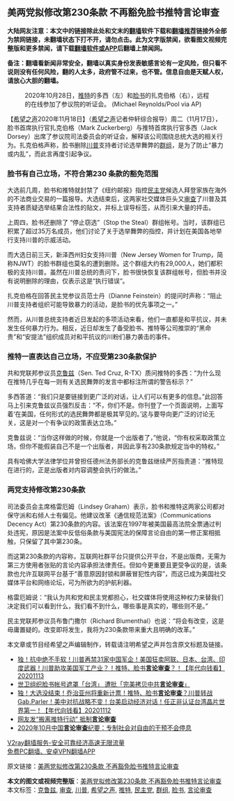  <h2>美两党拟修改第230条款 不再豁免脸书推特言论审查</h2> <p class="notice"><b>大陆网友注意：本文中的链接除此处和文末的<a href="https://github.com/bannedbook/fanqiang" >翻墙</a>软件下载和<a href="https://github.com/killgcd/justmysocks/blob/master/README.md">翻墙推荐</a>链接外全部为禁网链接，未翻墙状态下打不开，请勿点击。此为文字版禁闻，欲看图文视频完整版和更多禁闻，请下载<a href="https://github.com/bannedbook/fanqiang">翻墙软件或APP</a>后翻墙上禁闻网。</p><p>备注：翻墙看新闻非常安全，翻墙以真实身份发表敏感言论有一定风险，但只看不说则没有任何风险，翻的人太多，政府管不过来，也不管。信息自由是天赋人权，请放心大胆的翻墙。</b></p>  <div class="entry"> <figure><figcaption>2020年10月28日，<a href="https://www.bannedbook.org/bnews/tag/%e6%8e%a8%e7%89%b9/" class="st_tag internal_tag" rel="tag" title="标签 推特 下的日志">推特</a>的多西（左）和<a href="https://www.bannedbook.org/bnews/tag/%e8%84%b8%e4%b9%a6/" class="st_tag internal_tag" rel="tag" title="标签 脸书 下的日志">脸书</a>的扎克伯格（右），远程的在线参加了参议院的听证会。 (Michael Reynolds/Pool via AP)</figcaption></figure> <p>【<span class='wp_keywordlink_affiliate'><a href="https://www.soundofhope.org" title="希望之声" target="_blank">希望之声</a></span>2020年11月18日】（<a href="https://www.bannedbook.org/bnews/tag/%e5%b8%8c%e6%9c%9b%e4%b9%8b%e5%a3%b0/" class="st_tag internal_tag" rel="tag" title="标签 希望之声 下的日志">希望之声</a>记者仲轩综合报导）周二（11月17日），脸书首席执行官扎克伯格（Mark Zuckerberg）与推特首席执行官多西（Jack Dorsey）出席了参议院司法委员会的听证会，解释该公司围绕总统大选的相关行为。扎克伯格声称，脸书删除<a href="https://www.bannedbook.org/bnews/tag/%e5%b7%9d%e6%99%ae/" class="st_tag internal_tag" rel="tag" title="标签 川普 下的日志">川普</a>支持者讨论选举舞弊的<a href="https://www.bannedbook.org/bnews/tag/%E7%BE%A4%E7%BB%84/" class="st_tag internal_tag" rel="tag" title="标签 群组 下的日志">群组</a>，是为了防止“暴力或内乱”，而此言再度引起争议。</p> <h3>脸书有自己立场，不符合第230 条款的豁免范围</h3> <p>大选前几周，脸书和推特就封禁了《纽约邮报》指控<a href="https://www.bannedbook.org/bnews/tag/%e6%b0%91%e4%b8%bb%e5%85%9a/" class="st_tag internal_tag" rel="tag" title="标签 民主党 下的日志">民主党</a>候选人拜登家族在海外的不法商业交易的一篇报导。大选结束后，这两家社交媒体巨头又<a href="https://www.bannedbook.org/bnews/tag/%E5%AE%A1%E6%9F%A5/" class="st_tag internal_tag" rel="tag" title="标签 审查 下的日志">审查</a>了川普及其支持者质疑选举结果合法性的贴文，并标上误导标签，从而引来大量的抨击。</p> <p>上周四，脸书还删除了 “停止窃选”（Stop the Steal）群组帐号。当时，该群组已积累了超过35万名成员，他们讨论了关于选举舞弊的指控，并计划在美国各地举行支持川普的示威活动。</p> <p>而大选日前三天，新泽西州妇女支持川普（New Jersey Women for Trump，简称NJWT）的脸书群组也莫名的遭到删除。这个群组大约有29,000人，她们都积极的支持川普。虽然在川普总统的责问下，脸书很快恢复该群组帐号，但脸书并没有说明删除的理由，仅表示这是“执行错误“。</p>  <p>扎克伯格在回答民主党参议员范士丹（Dianne Feinstein）的提问时声称：“阻止川普支持者组织可能导致暴力的活动，是脸书的优先事项之一。”</p> <p>然而，从川普总统支持者近日发起的多项活动来看，他们一直都是和平抗议，并未发生任何暴力行为。相反，近日却发生了备受脸书、推特等公司推崇的“黑命贵”和“安提法”组织成员对和平抗议的川粉们暴力袭击的事件。</p> <h3>推特一直表达自己立场，不应受第230条款保护</h3> <p>共和党联邦参议员<a href="https://www.bannedbook.org/bnews/tag/%e5%85%8b%e9%b2%81%e5%85%b9/" class="st_tag internal_tag" rel="tag" title="标签 克鲁兹 下的日志">克鲁兹</a>（Sen. Ted Cruz, R-TX）质问推特的多西：“为什么现在推特几乎在每一则有关选民舞弊的发言中都标注所谓的警告标示？”</p> <p>多西答道：“我们只是要链接到更广泛的对话，让人们可以有更多的信息。”此回答马上引来克鲁兹议员强烈反击：“不，你们不是。你刊登了一个页面说明，上面写着‘在美国，任何形式的选民舞弊都是极其罕见的。’这与要导向更广泛的讨论无关，这是对一个有争议的政策表达立场。”</p>  <p>克鲁兹说：“当你这样做的时候，你就是一个出版者了，”他说，“你有权采取政策立场，但你不能假装自己不是一个出版者，并因此享有230条款规定当中的特权。”</p> <p>具有哈佛大学法律学位并曾担任德州法务部长的克鲁兹继续严厉指责道：“推特现在进行的，正是出版者对内容调整会执行的做法。”</p> <h3>两党支持修改第230条款</h3> <p>司法委员会主席格雷厄姆（Lindsey Graham）表示，脸书和推特这两家公司都对保守派和右倾人士有偏见。他建议改革《通信规范法案》（Communications Decency Act）第230条款的内容。该法案在1997年被美国最高法院全票通过判处违宪，原因是法案中反低俗条款与美国宪法的保障言论自由的第一修正案相抵触，只保留了其中第230条。</p> <p>而这第230条款的内容称，互联网社群平台只提供公开平台，不是出版商，无需为第三方使用者张贴的言论内容承担法律责任。但如今更重要且更受争议的是，该条款也允许互联网平台基于“善意原因封锁和屏蔽冒犯性内容”，而这已成为美国社交媒体平台和网络论坛，可为所欲为的护航利器。</p>  <p>格雷厄姆说：“我认为共和党和民主党都担心，社交媒体将使用这种权力来替我们决定我们可以看到什么，我们看不到什么，哪些事是真实的，哪些则不是。”</p> <p>民主党联邦参议员布鲁门撒尔（Richard Blumenthal）也说：“将会有改变，这是毋庸置疑的。改变即将发生，我将为230条款带来重大且明确的改革。”</p> <p>本文章或节目经希望之声编辑制作，转载请注明希望之声并包含原文标题及链接。</p> <ul class='op-related-articles' title='相关阅读'> <li><a href='https://www.bannedbook.org/bnews/taiwannews/20201113/1430568.html' target='_blank'>独！抗中绝不手软！川普再禁31家中国军企！美国狂卖阿联、日本、台湾、印度武器！川普助攻美国军工产业？！推特、脸书<b>言论审查</b>？！【年代向钱看】20201113</a></li> <li><a href='https://www.bannedbook.org/bnews/headline/20201112/1430070.html' target='_blank'>世卫组织脸书帐号遮罩「台湾」 遭批「完美拷贝中共<b>言论审查</b>」</a></li> <li><a href='https://www.bannedbook.org/bnews/taiwannews/20201112/1430056.html' target='_blank'>独！大选没结束！乔治亚州将重新计票！推特、脸书<b>言论审查</b>？川普转战Gab.Parler！美中对抗战略不变！台美启动经济对话！任正非认证台湾晶片世界第一！【年代向钱看】20201112</a></li> <li><a href='https://www.bannedbook.org/bnews/taiwannews/20201112/1430029.html' target='_blank'>网友发“搬离推特行动” 抵制<b>言论审查</b></a></li> <li><a href='https://www.bannedbook.org/bnews/renquan/xgmyd/20201101/1423924.html' target='_blank'>2020年10月中国<b>言论审查</b>纪要：专制社会对自由的干预不会停息</a></li> </ul> <p class="texttj"> <a href="https://www.bannedbook.org/forum23/topic22702.html" target="_blank">V2ray翻墙服务-安全可靠经济高速无限流量</a><br/> <a href="https://github.com/bannedbook/fanqiang/wiki/%E7%A6%81%E9%97%BB%E7%BD%91%E5%AE%89%E5%8D%93%E7%BF%BB%E5%A2%99%E6%96%B0%E9%97%BBAPP" target="_blank">免费PC翻墙、安卓VPN翻墙APP</a></p><p>原文链接：<a class="src_link"  href="https://www.soundofhope.org/post/444256" target="_blank">美两党拟修改第230条款 不再豁免脸书推特言论审查</a></p> <a name='sharetosocial'></a>       <div><b>本文的图文或视频完整版</b>：<a href='https://www.bannedbook.org/bnews/comments/20201119/1433179.html'>美两党拟修改第230条款 不再豁免脸书推特言论审查</a></div>  </div><!--END ENTRY--> <div class="postfooter"> <div>本文标签：<a href="https://www.bannedbook.org/bnews/tag/%e5%85%8b%e9%b2%81%e5%85%b9/" rel="tag">克鲁兹</a>, <a href="https://www.bannedbook.org/bnews/tag/%E5%AE%A1%E6%9F%A5/" rel="tag">审查</a>, <a href="https://www.bannedbook.org/bnews/tag/%e5%b7%9d%e6%99%ae/" rel="tag">川普</a>, <a href="https://www.bannedbook.org/bnews/tag/%e5%b8%8c%e6%9c%9b%e4%b9%8b%e5%a3%b0/" rel="tag">希望之声</a>, <a href="https://www.bannedbook.org/bnews/tag/%e6%8e%a8%e7%89%b9/" rel="tag">推特</a>, <a href="https://www.bannedbook.org/bnews/tag/%e6%b0%91%e4%b8%bb%e5%85%9a/" rel="tag">民主党</a>, <a href="https://www.bannedbook.org/bnews/tag/%E7%BE%A4%E7%BB%84/" rel="tag">群组</a>, <a href="https://www.bannedbook.org/bnews/tag/%e8%84%b8%e4%b9%a6/" rel="tag">脸书</a>, <a href="https://www.bannedbook.org/bnews/tag/%E8%A8%80%E8%AE%BA%E5%AE%A1%E6%9F%A5/" rel="tag">言论审查</a></div>  </div><!--END POSTFOOTER--> 